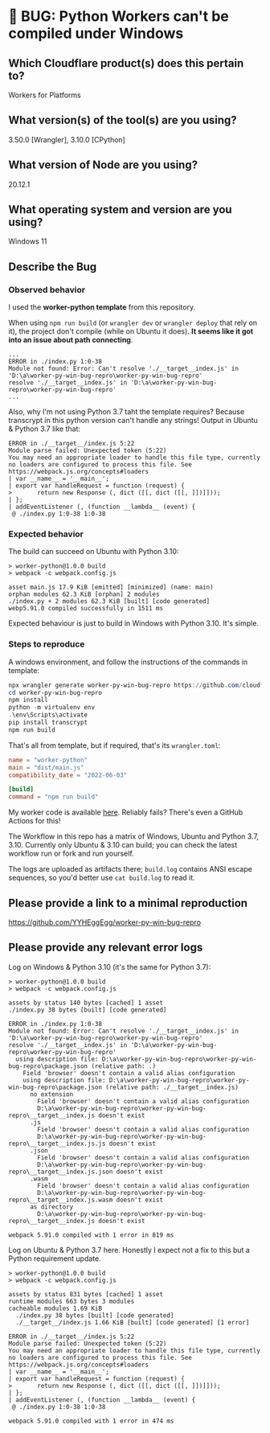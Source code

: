 # 🐛 BUG: Python Workers can't be compiled under Windows

## Which Cloudflare product(s) does this pertain to?

Workers for Platforms

## What version(s) of the tool(s) are you using?

3.50.0 [Wrangler], 3.10.0 [CPython]

## What version of Node are you using?

20.12.1

## What operating system and version are you using?

Windows 11

## Describe the Bug

### Observed behavior

I used the **worker-python template** from this repository.

When using `npm run build` (or `wrangler dev` or `wrangler deploy` that rely on it), the project don't compile (while on Ubuntu it does). **It seems like it got into an issue about path connecting**.

```log
...
ERROR in ./index.py 1:0-38
Module not found: Error: Can't resolve './__target__index.js' in 'D:\a\worker-py-win-bug-repro\worker-py-win-bug-repro'
resolve './__target__index.js' in 'D:\a\worker-py-win-bug-repro\worker-py-win-bug-repro'
...
```

Also, why I'm not using Python 3.7 taht the template requires? Because transcrypt in this python version can't handle any strings! Output in Ubuntu & Python 3.7 like that:

```log
ERROR in ./__target__/index.js 5:22
Module parse failed: Unexpected token (5:22)
You may need an appropriate loader to handle this file type, currently no loaders are configured to process this file. See https://webpack.js.org/concepts#loaders
| var __name__ = '__main__';
| export var handleRequest = function (request) {
>       return new Response (, dict ([[, dict ([[, ]])]]));
| };
| addEventListener (, (function __lambda__ (event) {
 @ ./index.py 1:0-38 1:0-38
```

### Expected behavior

The build can succeed on Ubuntu with Python 3.10:

```log
> worker-python@1.0.0 build
> webpack -c webpack.config.js

asset main.js 17.9 KiB [emitted] [minimized] (name: main)
orphan modules 62.3 KiB [orphan] 2 modules
./index.py + 2 modules 62.3 KiB [built] [code generated]
webp5.91.0 compiled successfully in 1511 ms
```

Expected behaviour is just to build in Windows with Python 3.10. It's simple.

### Steps to reproduce

A windows environment, and follow the instructions of the commands in template:

```powershell
npx wrangler generate worker-py-win-bug-repro https://github.com/cloudflare/workers-sdk/templates/experimental/worker-python
cd worker-py-win-bug-repro
npm install
python -m virtualenv env
.\env\Scripts\activate
pip install transcrypt
npm run build
```

That's all from template, but if required, that's its `wrangler.toml`:

```toml
name = "worker-python"
main = "dist/main.js"
compatibility_date = "2022-06-03"

[build]
command = "npm run build"
```

My worker code is available [here](https://github.com/YYHEggEgg/worker-py-win-bug-repro). Reliably fails? There's even a GitHub Actions for this!

The Workflow in this repo has a matrix of Windows, Ubuntu and Python 3.7, 3.10. Currently only Ubuntu & 3.10 can build; you can check the latest workflow run or fork and run yourself.

The logs are uploaded as artifacts there; `build.log` contains ANSI escape sequences, so you'd better use `cat build.log` to read it.

## Please provide a link to a minimal reproduction

https://github.com/YYHEggEgg/worker-py-win-bug-repro

## Please provide any relevant error logs

Log on Windows & Python 3.10 (it's the same for Python 3.7):

```log
> worker-python@1.0.0 build
> webpack -c webpack.config.js

assets by status 140 bytes [cached] 1 asset
./index.py 38 bytes [built] [code generated]

ERROR in ./index.py 1:0-38
Module not found: Error: Can't resolve './__target__index.js' in 'D:\a\worker-py-win-bug-repro\worker-py-win-bug-repro'
resolve './__target__index.js' in 'D:\a\worker-py-win-bug-repro\worker-py-win-bug-repro'
  using description file: D:\a\worker-py-win-bug-repro\worker-py-win-bug-repro\package.json (relative path: .)
    Field 'browser' doesn't contain a valid alias configuration
    using description file: D:\a\worker-py-win-bug-repro\worker-py-win-bug-repro\package.json (relative path: ./__target__index.js)
      no extension
        Field 'browser' doesn't contain a valid alias configuration
        D:\a\worker-py-win-bug-repro\worker-py-win-bug-repro\__target__index.js doesn't exist
      .js
        Field 'browser' doesn't contain a valid alias configuration
        D:\a\worker-py-win-bug-repro\worker-py-win-bug-repro\__target__index.js.js doesn't exist
      .json
        Field 'browser' doesn't contain a valid alias configuration
        D:\a\worker-py-win-bug-repro\worker-py-win-bug-repro\__target__index.js.json doesn't exist
      .wasm
        Field 'browser' doesn't contain a valid alias configuration
        D:\a\worker-py-win-bug-repro\worker-py-win-bug-repro\__target__index.js.wasm doesn't exist
      as directory
        D:\a\worker-py-win-bug-repro\worker-py-win-bug-repro\__target__index.js doesn't exist

webpack 5.91.0 compiled with 1 error in 819 ms
```

Log on Ubuntu & Python 3.7 here. Honestly I expect not a fix to this but a Python requirement update.

```log
> worker-python@1.0.0 build
> webpack -c webpack.config.js

assets by status 831 bytes [cached] 1 asset
runtime modules 663 bytes 3 modules
cacheable modules 1.69 KiB
  ./index.py 38 bytes [built] [code generated]
  ./__target__/index.js 1.66 KiB [built] [code generated] [1 error]

ERROR in ./__target__/index.js 5:22
Module parse failed: Unexpected token (5:22)
You may need an appropriate loader to handle this file type, currently no loaders are configured to process this file. See https://webpack.js.org/concepts#loaders
| var __name__ = '__main__';
| export var handleRequest = function (request) {
>       return new Response (, dict ([[, dict ([[, ]])]]));
| };
| addEventListener (, (function __lambda__ (event) {
 @ ./index.py 1:0-38 1:0-38

webpack 5.91.0 compiled with 1 error in 474 ms
```
